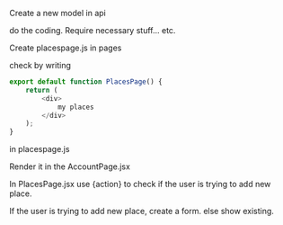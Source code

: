 Create a new model in api

do the coding. Require necessary stuff... etc.

Create placespage.js in pages

check by writing 

```js
export default function PlacesPage() {
    return (
        <div>
            my places
        </div>
    );
}

```
in placespage.js

Render it in the AccountPage.jsx


In PlacesPage.jsx
use {action} to check if the user is trying to add new place.

If the user is  trying to add new place, create a form.
else show existing. 